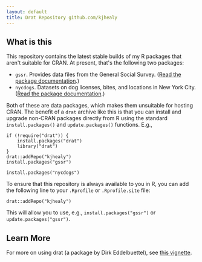 ```yaml
---
layout: default
title: Drat Repository github.com/kjhealy
---
```



## What is this

This repository contains the latest stable builds of my R packages that aren't suitable for CRAN. At present, that's the following two packages: 

- `gssr`. Provides data files from the General Social Survey. ([Read the package documentation](https://kjhealy.github.io/gssr/).)
- `nycdogs`. Datasets on dog licenses, bites, and locations in New York City.  ([Read the package documentation](https://kjhealy.github.io/nycdogs/).)

Both of these are data packages, which makes them unsuitable for hosting CRAN. The benefit of a `drat` archive like this is that you can install and upgrade non-CRAN packages directly from R using the standard `install.packages()` and `update.packages()` functions. E.g.,

```{r}
if (!require("drat")) {
    install.packages("drat")
    library("drat")
}
drat::addRepo("kjhealy")
install.packages("gssr")

install.packages("nycdogs")
```

To ensure that this repository is always available to you in R, you can add the following line to your `.Rprofile` or `.Rprofile.site` file:

```{r}
drat::addRepo("kjhealy")
```

This will allow you to use, e.g., `install.packages("gssr")` or `update.packages("gssr")`.

## Learn More

For more on using drat (a package by Dirk Eddelbuettel), see [this vignette](http://eddelbuettel.github.io/drat/DratForPackageUsers.html). 
